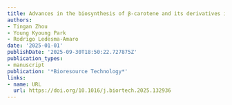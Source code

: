 ```yaml
---
title: Advances in the biosynthesis of β-carotene and its derivatives in yeast
authors:
- Tingan Zhou
- Young Kyoung Park
- Rodrigo Ledesma‐Amaro
date: '2025-01-01'
publishDate: '2025-09-30T18:50:22.727875Z'
publication_types:
- manuscript
publication: '*Bioresource Technology*'
links:
- name: URL
  url: https://doi.org/10.1016/j.biortech.2025.132936
---
```


